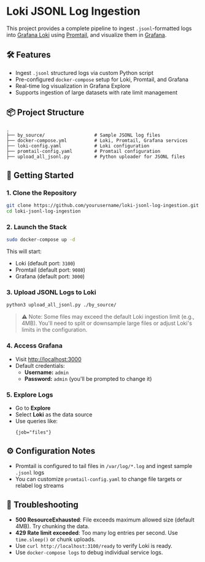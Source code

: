 # Loki JSONL Log Ingestion

This project provides a complete pipeline to ingest `.jsonl`-formatted logs into [Grafana Loki](https://grafana.com/oss/loki/) using [Promtail](https://grafana.com/docs/loki/latest/clients/promtail/), and visualize them in [Grafana](https://grafana.com/oss/grafana/).

## 🛠️ Features

- Ingest `.jsonl` structured logs via custom Python script  
- Pre-configured `docker-compose` setup for Loki, Promtail, and Grafana  
- Real-time log visualization in Grafana Explore  
- Supports ingestion of large datasets with rate limit management  

## 📦 Project Structure

```
.
├── by_source/                  # Sample JSONL log files
├── docker-compose.yml          # Loki, Promtail, Grafana services
├── loki-config.yaml            # Loki configuration
├── promtail-config.yaml        # Promtail configuration
├── upload_all_jsonl.py         # Python uploader for JSONL files
```

## 🚀 Getting Started

### 1. Clone the Repository

```bash
git clone https://github.com/yourusername/loki-jsonl-log-ingestion.git
cd loki-jsonl-log-ingestion
```

### 2. Launch the Stack

```bash
sudo docker-compose up -d
```

This will start:
- Loki (default port: `3100`)
- Promtail (default port: `9080`)
- Grafana (default port: `3000`)

### 3. Upload JSONL Logs to Loki

```bash
python3 upload_all_jsonl.py ./by_source/
```

> ⚠️ Note: Some files may exceed the default Loki ingestion limit (e.g., 4MB). You'll need to split or downsample large files or adjust Loki's limits in the configuration.

### 4. Access Grafana

- Visit [http://localhost:3000](http://localhost:3000)
- Default credentials:
  - **Username:** `admin`
  - **Password:** `admin` (you'll be prompted to change it)

### 5. Explore Logs

- Go to **Explore**
- Select **Loki** as the data source
- Use queries like:
  ```logql
  {job="files"}
  ```

## ⚙️ Configuration Notes

- Promtail is configured to tail files in `/var/log/*.log` and ingest sample `.jsonl` logs
- You can customize `promtail-config.yaml` to change file targets or relabel log streams

## 🧩 Troubleshooting

- **500 ResourceExhausted**: File exceeds maximum allowed size (default 4MB). Try chunking the data.
- **429 Rate limit exceeded**: Too many log entries per second. Use `time.sleep()` or chunk uploads.
- Use `curl http://localhost:3100/ready` to verify Loki is ready.
- Use `docker-compose logs` to debug individual service logs.
